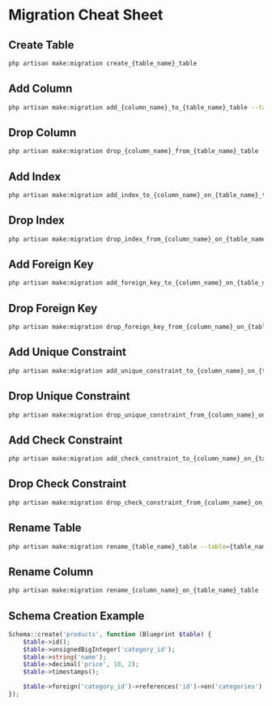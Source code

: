 # Migration Cheat Sheet

## Create Table
```bash
php artisan make:migration create_{table_name}_table
```

## Add Column
```bash
php artisan make:migration add_{column_name}_to_{table_name}_table --table={table_name}
```

## Drop Column
```bash
php artisan make:migration drop_{column_name}_from_{table_name}_table --table={table_name}
```

## Add Index
```bash
php artisan make:migration add_index_to_{column_name}_on_{table_name}_table --table={table_name}
```

## Drop Index
```bash
php artisan make:migration drop_index_from_{column_name}_on_{table_name}_table --table={table_name}
```

## Add Foreign Key
```bash
php artisan make:migration add_foreign_key_to_{column_name}_on_{table_name}_table --table={table_name} --references={column_name} --on={table_name}
```

## Drop Foreign Key
```bash
php artisan make:migration drop_foreign_key_from_{column_name}_on_{table_name}_table --table={table_name} --references={column_name}
```

## Add Unique Constraint
```bash
php artisan make:migration add_unique_constraint_to_{column_name}_on_{table_name}_table --table={table_name} --unique
```

## Drop Unique Constraint
```bash
php artisan make:migration drop_unique_constraint_from_{column_name}_on_{table_name}_table --table={table_name}
```

## Add Check Constraint
```bash
php artisan make:migration add_check_constraint_to_{column_name}_on_{table_name}_table --table={table_name} --check={condition}
```

## Drop Check Constraint
```bash
php artisan make:migration drop_check_constraint_from_{column_name}_on_{table_name}_table --table={table_name}
```

## Rename Table
```bash
php artisan make:migration rename_{table_name}_table --table={table_name} --new-name={new_table_name}
```

## Rename Column
```bash
php artisan make:migration rename_{column_name}_on_{table_name}_table --table={table_name} --new-name={new_column_name}
```

## Schema Creation Example
```php
Schema::create('products', function (Blueprint $table) {
    $table->id();
    $table->unsignedBigInteger('category_id');
    $table->string('name');
    $table->decimal('price', 10, 2);
    $table->timestamps();

    $table->foreign('category_id')->references('id')->on('categories');
});
```

